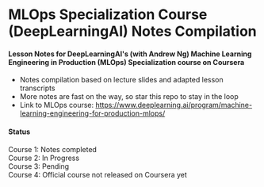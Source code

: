# MLOps Specialization Course (DeepLearningAI) Notes Compilation

#### Lesson Notes for DeepLearningAI's (with Andrew Ng) Machine Learning Engineering in Production (MLOps) Specialization course on Coursera

- Notes compilation based on lecture slides and adapted lesson transcripts
- More notes are fast on the way, so star this repo to stay in the loop
- Link to MLOps course: https://www.deeplearning.ai/program/machine-learning-engineering-for-production-mlops/

#### Status
Course 1: Notes completed  
Course 2: In Progress  
Course 3: Pending  
Course 4: Official course not released on Coursera yet  
